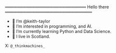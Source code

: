 ═══════════════════════════ Hello there ═════════════════════════════       

- 👋 I’m @keith-taylor        
- 👀 I’m interested in programming, and AI.     
- 🌱 I’m currently learning Python and Data Science.   
- 🏴󠁧󠁢󠁳󠁣󠁴󠁿 I live in Scotland.                            
                                                                                    
X: `@_thinkmachines_`                                    


<!---
keith-taylor/keith-taylor is a ✨ special ✨ repository because its `README.md` (this file) appears on your GitHub profile.
You can click the Preview link to take a look at your changes.
--->
            
